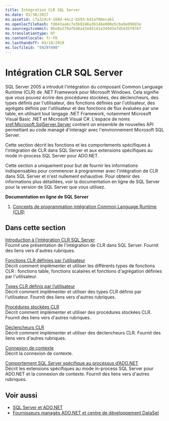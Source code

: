 ```yaml
---
title: Intégration CLR SQL Server
ms.date: 03/30/2017
ms.assetid: c7a324c4-160d-44c2-b593-641af06eca61
ms.openlocfilehash: fd043aa6c7e5b9246a36146e000e5cba9e090d3e
ms.sourcegitcommit: 0be8a279af6d8a43e03141e349d3efd5d35f8767
ms.translationtype: HT
ms.contentlocale: fr-FR
ms.lasthandoff: 04/18/2019
ms.locfileid: "59297498"
---
```

# <a name="sql-server-common-language-runtime-integration"></a>Intégration CLR SQL Server
SQL Server 2005 a introduit l'intégration du composant Common Language Runtime (CLR) de .NET Framework pour Microsoft Windows. Cela signifie que vous pouvez écrire des procédures stockées, des déclencheurs, des types définis par l'utilisateur, des fonctions définies par l'utilisateur, des agrégats définis par l'utilisateur et des fonctions de flux évaluées par une table, en utilisant tout langage .NET Framework, notamment Microsoft Visual Basic .NET et Microsoft Visual C#. L'espace de noms <xref:Microsoft.SqlServer.Server> contient un ensemble de nouvelles API permettant au code managé d'interagir avec l'environnement Microsoft SQL Server.  
  
 Cette section décrit les fonctions et les comportements spécifiques à l'intégration de CLR dans SQL Server et aux extensions spécifiques au mode in-process SQL Server pour ADO.NET.  
  
 Cette section a uniquement pour but de fournir les informations indispensables pour commencer à programmer avec l'intégration de CLR dans SQL Server et n'est nullement exhaustive. Pour obtenir des informations plus détaillées, voir la documentation en ligne de SQL Server pour la version de SQL Server que vous utilisez.  
  
 **Documentation en ligne de SQL Server**  
  
1. [Concepts de programmation intégration Common Language Runtime (CLR)](https://go.microsoft.com/fwlink/?LinkId=115240)  
  
## <a name="in-this-section"></a>Dans cette section  
 [Introduction à l’intégration CLR SQL Server](../../../../../docs/framework/data/adonet/sql/introduction-to-sql-server-clr-integration.md)  
 Fournit une présentation de l'intégration de CLR dans SQL Server. Fournit des liens vers d'autres rubriques.  
  
 [Fonctions CLR définies par l’utilisateur](../../../../../docs/framework/data/adonet/sql/clr-user-defined-functions.md)  
 Décrit comment implémenter et utiliser les différents types de fonctions CLR : fonctions table, fonctions scalaires et fonctions d'agrégation définies par l'utilisateur.  
  
 [Types CLR définis par l’utilisateur](../../../../../docs/framework/data/adonet/sql/clr-user-defined-types.md)  
 Décrit comment implémenter et utiliser des types CLR définis par l'utilisateur. Fournit des liens vers d'autres rubriques.  
  
 [Procédures stockées CLR](../../../../../docs/framework/data/adonet/sql/clr-stored-procedures.md)  
 Décrit comment implémenter et utiliser des procédures stockées CLR. Fournit des liens vers d'autres rubriques.  
  
 [Déclencheurs CLR](../../../../../docs/framework/data/adonet/sql/clr-triggers.md)  
 Décrit comment implémenter et utiliser des déclencheurs CLR. Fournit des liens vers d'autres rubriques.  
  
 [Connexion de contexte](../../../../../docs/framework/data/adonet/sql/the-context-connection.md)  
 Décrit la connexion de contexte.  
  
 [Comportement SQL Server spécifique au processus d’ADO.NET](../../../../../docs/framework/data/adonet/sql/sql-server-in-process-specific-behavior-of-adonet.md)  
 Décrit les extensions spécifiques au mode in-process SQL Server pour ADO.NET et la connexion de contexte. Fournit des liens vers d'autres rubriques.  
  
## <a name="see-also"></a>Voir aussi

- [SQL Server et ADO.NET](../../../../../docs/framework/data/adonet/sql/index.md)
- [Fournisseurs managés ADO.NET et centre de développement DataSet](https://go.microsoft.com/fwlink/?LinkId=217917)
